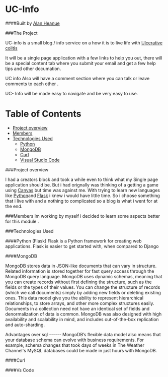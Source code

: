 UC-Info
=============
####Built by [Alan Heanue](https://github.com/heanuea)

###The Project

UC-info is a small blog / info service on a how it is to live life with [Ulcerative colitis](https://en.wikipedia.org/wiki/Ulcerative_colitis) 

It will be a single page application with a few links to help you out, there will be a special content 
tab where you submit your email and get a few help tips and other documation. 

UC info Also will have a comment section where you can talk or leave comments to each other .

UC- Info will be made easy to navigate and be very easy to use.

 
Table of Contents
=================

  * [Project overview](#project-overview)
  * [Members](#members)
  * [Technologies Used](#technologies-used)
    * [Python](#python)
    * [MongoDB](#mongodb)
    * [Curl](#curl)
    * [Visual Studio Code](#vs-code)
 
 
###Project overview 

I had a creators block and took a while even to think what my Single page application should be.
But i had orignally was thinking of a getting a game using [Canvas](http://www.w3schools.com/html/html5_canvas.asp) but time was against me.
With trying to learn new languages like [Python](https://www.python.org)and [Flask](flask.pocoo.org) i knew i would have little time.
So i choose something that i live with and a nothing to complicated so a blog is what i went for at the end. 

###Members 
Im working by myself i decided to learn some aspects better for this module .

###Technologies Used


####Python 
               (Flask)
Flask is a Python framework for creating web applications. 
Flask is easier to get started with, when compared to Django



####MongoDB

 MongoDB stores data in JSON-like documents that can vary in structure. Related information is stored together for fast query access through the MongoDB query language. MongoDB uses dynamic schemas, meaning that you can create records without first defining the structure, such as the fields or the types of their values. You can change the structure of records (which we call documents) simply by adding new fields or deleting existing ones. This data model give you the ability to represent hierarchical relationships, to store arrays, and other more complex structures easily. Documents in a collection need not have an identical set of fields and denormalization of data is common. MongoDB was also designed with high availability and scalability in mind, and includes out-of-the-box replication and auto-sharding.
 
 Advantages over sql ------
 MongoDB’s flexible data model also means that your database schema can evolve with business requirements. For example, schema changes that took days of weeks in The Weather Channel's MySQL databases could be made in just hours with MongoDB.



####Curl

####Vs Code





